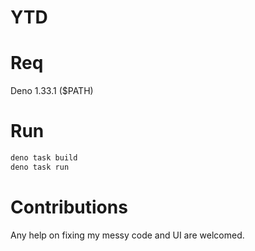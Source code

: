 # YTD

# Req
Deno 1.33.1 ($PATH)

# Run
```sh
deno task build
deno task run
```

# Contributions
Any help on fixing my messy code and UI are welcomed.